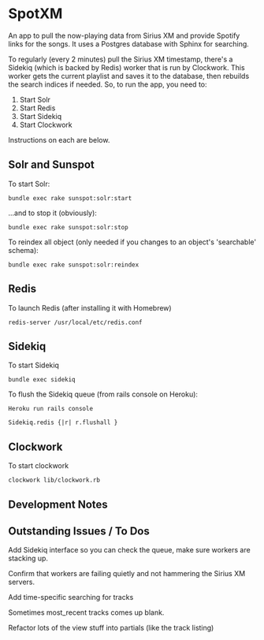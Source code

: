# SpotXM

An app to pull the now-playing data from Sirius XM and provide Spotify links for the songs.  It uses a Postgres database with Sphinx for searching.

To regularly (every 2 minutes) pull the Sirius XM timestamp, there's a Sidekiq (which is backed by Redis) worker that is run by Clockwork.  This worker gets the current playlist and saves it to the database, then rebuilds the search indices if needed.  So, to run the app, you need to:

1. Start Solr
2. Start Redis
3. Start Sidekiq
4. Start Clockwork

Instructions on each are below.

## Solr and Sunspot

To start Solr:

	bundle exec rake sunspot:solr:start

...and to stop it (obviously):

	bundle exec rake sunspot:solr:stop

To reindex all object (only needed if you changes to an object's 'searchable' schema):

	bundle exec rake sunspot:solr:reindex


## Redis

To launch Redis (after installing it with Homebrew)

	redis-server /usr/local/etc/redis.conf
	
## Sidekiq

To start Sidekiq

	bundle exec sidekiq

To flush the Sidekiq queue (from rails console on Heroku):
	
	Heroku run rails console

	Sidekiq.redis {|r| r.flushall }

## Clockwork

To start clockwork

	clockwork lib/clockwork.rb


## Development Notes

<!-- I moved from Thinking Sphinx to Solr, so these are old notes

Thinking Sphinx must be running when running the app in development. 

If you add data to your database, reindex:

	rake ts:in

Or if you make structural changes, rebuild:

	rake ts:rebuild

To start Thinking Sphinx:

    rake ts:start

To stop TS (obviously):

    rake ts:stop

To get TS working properly with Cucumber, I created a sphinx.rb file in features/support and added the following:

	require 'cucumber/thinking_sphinx/external_world'
	Cucumber::ThinkingSphinx::ExternalWorld.new
	ThinkingSphinx::Test.start_with_autostop

	Before do
		DatabaseCleaner.start
	end

	After do |scenario|
		DatabaseCleaner.clean
	end

In this situation, Database cleaner is running before and after every scenario.  If you wanted to only clean the database for tagged scenarios, you could do:

	Before('@no-txn') do
		DatabaseCleaner.start
	end

	After('@no-txn') do
		DatabaseCleaner.clean
	end

Scenarios that use TS are tagged @no-txn to turns transactional features off FOR THOSE TESTS ONLY.  If you wanted to turn them off globally, you could add this to your features/support/env.rb

	Cucumber::Rails::World.use_transactional_fixtures = false

There's also a step , "Given the [model] indexes are processed" which needs to be run before a feature that uses TS to, well, process the indexes for that model (duh).  This could always be changed to just process all indexes like so:

	Given /^the indexes are processed$/ do
		puts "Processing indexes"
		ThinkingSphinx::Test.index
		sleep(1.00) # Wait for Sphinx to catch up
	end

But it's probably faster (by a tiny bit) to just process the index that you need to process.

Also, maybe because I'm using Postgres with Database Cleaner, I had to set this in env.rb:

	DatabaseCleaner.strategy = :truncation

Note that's *:truncation* and not *:transaction*.  It took me ages to figure out why my TS searches were returning no results, and that was apparently it.

 -->

## Outstanding Issues / To Dos

Add Sidekiq interface so you can check the queue, make sure workers are stacking up.

Confirm that workers are failing quietly and not hammering the Sirius XM servers.

Add time-specific searching for tracks

Sometimes most_recent tracks comes up blank.  

Refactor lots of the view stuff into partials (like the track listing)


<!-- * The timestamp call is currently not working from Heroku (and occasionally from local).  Not sure why.  For better testing, create a test page for doing the timestamp to see what's coming back
* Links to Echo Nest?

* Fix timestamp call to account for daylight savings
 -->
